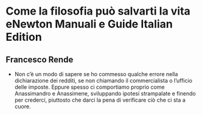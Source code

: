 # Come la filosofia può salvarti la vita eNewton Manuali e Guide Italian Edition
## Francesco Rende
- Non c’è un modo di sapere se ho commesso qualche errore nella dichiarazione dei redditi, se non chiamando il commercialista o l’ufficio delle imposte. Eppure spesso ci comportiamo proprio come Anassimandro e Anassimene, sviluppando ipotesi strampalate e finendo per crederci, piuttosto che darci la pena di verificare ciò che ci sta a cuore.
